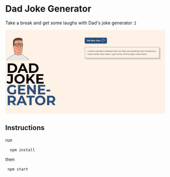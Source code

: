 # Dad Joke Generator

Take a break and get some laughs with Dad's joke generator :)

![Project Snapshot!](./screenshot.png 'Project Snapshot')

## Instructions

run

```
  npm install
```

then

```
 npm start
```
